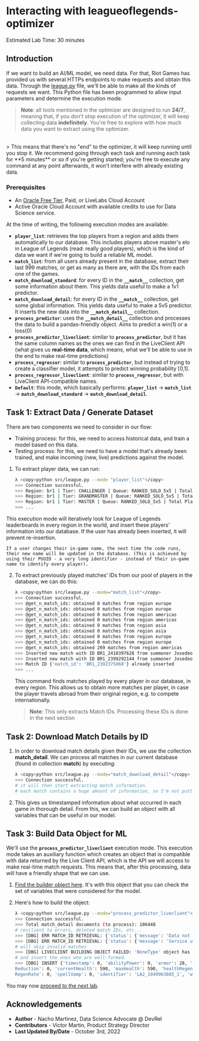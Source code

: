 # Interacting with leagueoflegends-optimizer

Estimated Lab Time: 30 minutes

## Introduction
If we want to build an AI/ML model, we need data. For that, Riot Games has provided us with several HTTPs endpoints to make requests and obtain this data. Through the [league.py](https://github.com/oracle-devrel/leagueoflegends-optimizer/blob/livelabs/src/league.py) file, we'll be able to make all the kinds of requests we want. This Python file has been programmed to allow input parameters and determine the execution mode. 

> **Note**: all tools mentioned in the optimizer are designed to run **24/7**, meaning that, if you don't stop execution of the optimizer, it will keep collecting data **indefinitely**. You're free to explore with how much data you want to extract using the optimizer. 
<br>
> This means that there's no "end" to the optimizer, it will keep running until you stop it. We recommend going through each task and running each task for **5 minutes** or so if you're getting started; you're free to execute any command at any point afterwards, it won't interfere with already existing data.

### Prerequisites

* An [Oracle Free Tier](https://signup.cloud.oracle.com/?language=en&sourceType=:ow:de:ce::::RC_WWMK220210P00063:LoL_handsonLab_optimizer&intcmp=:ow:de:ce::::RC_WWMK220210P00063:LoL_handsonLab_optimizer), Paid, or LiveLabs Cloud Account
* Active Oracle Cloud Account with available credits to use for Data Science service.

At the time of writing, the following execution modes are available:
  - **`player_list`**: retrieves the top players from a region and adds them automatically to our database. This includes players above master's elo in League of Legends (read: really good players), which is the kind of data we want if we're going to build a reliable ML model.
  - **`match_list`**: from all users already present in the database, extract their last 999 matches, or get as many as there are, with the IDs from each one of the games.
  - **`match_download_standard`**: for every ID in the **`__match__`** collection, get some information about them. This yields data useful to make a 1v1 predictor.
  - **`match_download_detail`**: for every ID in the **`__match__`** collection, get some global information. This yields data useful to make a 5v5 predictor. It inserts the new data into the **`__match_detail__`** collection.
  - **`process_predictor`**: uses the **`__match_detail__`** collection and processes the data to build a pandas-friendly object. Aims to predict a win(1) or a loss(0)
  - **`process_predictor_liveclient`**: similar to **`process_predictor`**, but it has the same column names as the ones we can find in the LiveClient API (what gives us **real-time data**, which means, what we'll be able to use in the end to make real-time predictions)
  - **`process_regressor`**: similar to **`process_predictor`**, but instead of trying to create a classifier model, it attempts to predict winning probability [0,1].
  - **`process_regressor_liveclient`**: similar to **`process_regressor`**, but with LiveClient API-compatible names.
  - **`Default`**: this mode, which basically performs: **`player_list`** -> **`match_list`** -> **`match_download_standard`** -> **`match_download_detail`**.

## Task 1: Extract Data / Generate Dataset

There are two components we need to consider in our flow:
- Training process: for this, we need to access historical data, and train a model based on this data.
- Testing process: for this, we need to have a model that's already been trained, and make incoming (new, live) predictions against the model.

1. To extract player data, we can run:

    ```bash
    λ <copy>python src/league.py --mode "player_list"</copy>
    >>> Connection successful.
    >>> Region: br1 | Tier: CHALLENGER | Queue: RANKED_SOLO_5x5 | Total Players: 200
    >>> Region: br1 | Tier: GRANDMASTER | Queue: RANKED_SOLO_5x5 | Total Players: 500
    >>> Region: br1 | Tier: MASTER | Queue: RANKED_SOLO_5x5 | Total Players: 3733 
    >>> ...
    ```  
This execution mode will iteratively look for League of Legends leaderboards in every region in the world, and insert these players' information into our database. If the user has already been inserted, it will prevent re-insertion.

    If a user changes their in-game name, the next time the code runs, their new name will be updated in the database. (This is achieved by using their PUUID - a very long identifier - instead of their in-game name to identify every player).

2. To extract previously played matches' IDs from our pool of players in the database, we can do this:

    ```bash
    λ <copy>python src/league.py --mode="match_list"</copy>
    >>> Connection successful.
    >>> @get_n_match_ids: obtained 0 matches from region europe
    >>> @get_n_match_ids: obtained 0 matches from region europe
    >>> @get_n_match_ids: obtained 0 matches from region americas
    >>> @get_n_match_ids: obtained 0 matches from region americas
    >>> @get_n_match_ids: obtained 0 matches from region asia
    >>> @get_n_match_ids: obtained 0 matches from region asia
    >>> @get_n_match_ids: obtained 0 matches from region europe
    >>> @get_n_match_ids: obtained 0 matches from region europe
    >>> @get_n_match_ids: obtained 269 matches from region americas
    >>> Inserted new match with ID BR1_2410397628 from summoner Josedeodo2 in region americas, queue ranked
    >>> Inserted new match with ID BR1_2399292144 from summoner Josedeodo2 in region americas, queue ranked
    >>> Match ID {'match_id': 'BR1_2392375868'} already inserted
    >>> ...
    ```

    This command finds matches played by every player in our database, in every region. This allows us to obtain more matches per player, in case the player travels abroad from their original region, e.g. to compete internationally.

    > **Note**: This only extracts Match IDs. Processing these IDs is done in the next section

## Task 2: Download Match Details by ID

1. In order to download match details given their IDs, we use the collection __match_detail__. We can process all matches in our current database (found in collection __match__) by executing:

    ```bash
    λ <copy>python src/league.py --mode="match_download_detail"</copy>
    >>> Connection successful.
    # it will then start extracting match information.
    # each match contains a huge amount of information, so I'm not putting any examples here, but you'll see when you execute.
    ```

2. This gives us timestamped information about what occurred in each game in thorough detail. From this, we can build an object with all variables that can be useful in our model.

## Task 3: Build Data Object for ML

We'll use the __`process_predictor_liveclient`__ execution mode. This execution mode takes an auxiliary function which creates an object that is compatible with data returned by the Live Client API, which is the API we will access to make real-time match requests. This means that, after this processing, data will have a friendly shape that we can use.

1. [Find the builder object here](https://github.com/oracle-devrel/leagueoflegends-optimizer/blob/livelabs/src/league.py#L568). It's with this object that you can check the set of variables that were considered for the model.
2. Here's how to build the object:

    ```bash
    λ <copy>python src/league.py --mode="process_predictor_liveclient"</copy>
    >>> Connection successful.
    >>> Total match_detail documents (to process): 106448
    # resilient to errors, deleted match IDs, etc...
    >>> [DBG] ERR MATCH_ID RETRIEVAL: {'status': {'message': 'Data not found - match file not found', 'status_code': 404}}
    >>> [DBG] ERR MATCH_ID RETRIEVAL: {'status': {'message': 'Service unavailable', 'status_code': 503}}
    # will skip invalid matches
    >>> [DBG] LIVECLIENT BUILDING OBJECT FAILED: 'NoneType' object has no attribute 'get'
    # and insert the ones who are well-formed.
    >>> [DBG] INSERT {'timestamp': 0, 'abilityPower': 0, 'armor': 28, 'armorPenetrationFlat': 0, 'armorPenetrationPercent': 0, 'attackDamage': 25, 'attackSpeed': 100, 'bonusArmorPenetrationPercent': 0, 'bonusMagicPenetrationPercent': 0, 'cooldown
    Reduction': 0, 'currentHealth': 590, 'maxHealth': 590, 'healthRegenRate': 0, 'lifesteal': 0, 'magicPenetrationFlat': 0, 'magicPenetrationPercent': 0, 'magicResist': 32, 'moveSpeed': 335, 'resourceValue': 320, 'resourceMax': 320, 'resource
    RegenRate': 0, 'spellVamp': 0, 'identifier': 'LA2_1049963085_1', 'winner': 0} OK
    ```

You may now [proceed to the next lab](#next).


## Acknowledgements

* **Author** - Nacho Martinez, Data Science Advocate @ DevRel
* **Contributors** -  Victor Martin, Product Strategy Director
* **Last Updated By/Date** - October 3rd, 2022
